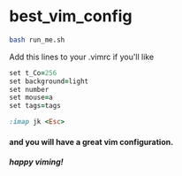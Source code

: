 # best_vim_config
 ```bash
 bash run_me.sh
 ```  
 Add this lines to your .vimrc if you'll like
 ```Ruby
set t_Co=256
set background=light
set number
set mouse=a
set tags=tags

:imap jk <Esc>
```
#### and you will have a great vim configuration. 
##### happy viming!

